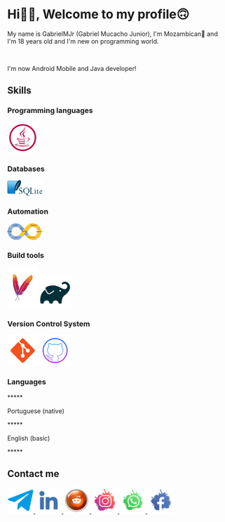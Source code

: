 <html>
<head>
<meta charset="utf-8"
<meta name="viewport" content="width=device-width,
initial-scale=1.0"/>
</head>
  
<body>
<h1>Hi👋🏽, Welcome to my profile🙃</h1>
<p>My name is GabrielMJr (Gabriel Mucacho Junior), I'm Mozambican🙂 and I'm 18 years old and I'm new on programming world.</p>
</br>
<p>I'm now Android Mobile and Java developer!</p>

    
<h2>Skills</h2>
<h3>Programming languages</h3>
<img width="70px" src="https://raw.githubusercontent.com/gabrielmjr/gabrielmjr/main/images/java.svg">

<h3>Databases</h3>
<img width="80px" src="https://raw.githubusercontent.com/gabrielmjr/gabrielmjr/main/images/sqlite.png"/>

<h3>Automation</h3>
<img width="80px" src="https://raw.githubusercontent.com/gabrielmjr/gabrielmjr/main/images/ci-cd.png"/>

<h3>Build tools</h3>

<img width="70px" src="https://raw.githubusercontent.com/gabrielmjr/gabrielmjr/main/images/maven.png"/>    <img width="70px" src="https://raw.githubusercontent.com/gabrielmjr/gabrielmjr/main/images/gradle.png"/>

<h3>Version Control System</h3>

<img width="70px" src="https://raw.githubusercontent.com/gabrielmjr/gabrielmjr/main/images/git.png"/>   <img width="70px" src="https://raw.githubusercontent.com/gabrielmjr/gabrielmjr/main/images/github.png"/>


<h3>Languages</h3>
*****<p>Portuguese (native)</p>
*****<p>English (basic)</p>*****

<h2>Contact me</h2>

<a href="https://t.me/GabrielMJr05">
<img width="60px" src="https://raw.githubusercontent.com/gabrielmjr/gabrielmjr/main/images/telegram.png">
</a>    <a href="https://www.linkedin.com/in/gabriel-mucacho-797628239">
<img width="60px" src="https://raw.githubusercontent.com/gabrielmjr/gabrielmjr/main/images/linkedin.png">
</a>    <a href="https://www.reddit.com/u/GsbrielMJr?utm_medium=android_app&utm_source=share">
<img width="60px" src="https://raw.githubusercontent.com/gabrielmjr/gabrielmjr/main/images/reddit.png">
</a>    <a href="https://www.instagram.com/gabrielmjr05/">
<img width="60px" src="https://raw.githubusercontent.com/gabrielmjr/gabrielmjr/main/images/instagram.png">
</a>    <a href="https://wa.me/258844269896">
<img width="60px" src="https://raw.githubusercontent.com/gabrielmjr/gabrielmjr/main/images/whatsapp.png">
</a>    <a href="https://www.facebook.com/gabrielmucacho.junior.714">
<img width="60px" src="https://raw.githubusercontent.com/gabrielmjr/gabrielmjr/main/images/facebook.png">
</a>


</body>
</html>
